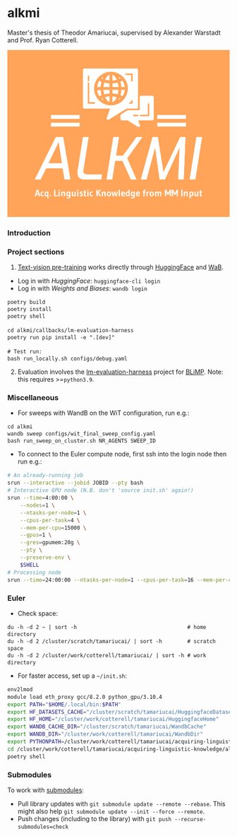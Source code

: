 # alkmi

Master's thesis of Theodor Amariucai, supervised by Alexander Warstadt and Prof. Ryan Cotterell.

![alt text](./assets/alkmi-low-resolution-color-logo.png "ALKMI logo")

### Introduction

### Project sections

1. [Text-vision pre-training](alkmi/README.md) works directly through [HuggingFace](https://huggingface.co/)
   and [WaB](https://wandb.ai/).

- Log in with *HuggingFace*: `huggingface-cli login`
- Log in with *Weights and Biases*: `wandb login`

```shell
poetry build
poetry install
poetry shell

cd alkmi/callbacks/lm-evaluation-harness
poetry run pip install -e ".[dev]"

# Test run:
bash run_locally.sh configs/debug.yaml

```

2. Evaluation involves the [lm-evaluation-harness](./lm-evaluation-harness/README.md) project
   for [BLiMP](https://github.com/alexwarstadt/blimp). Note: this requires >=`python3.9`.

### Miscellaneous

- For sweeps with WandB on the WiT configuration, run e.g.:

```shell
cd alkmi
wandb sweep configs/wit_final_sweep_config.yaml
bash run_sweep_on_cluster.sh NR_AGENTS SWEEP_ID
```

- To connect to the Euler compute node, first ssh into the login node then run e.g.:

```bash
# An already-running job
srun --interactive --jobid JOBID --pty bash
# Interactive GPU node (N.B. don't 'source init.sh' again!)
srun --time=4:00:00 \
    --nodes=1 \
    --ntasks-per-node=1 \
    --cpus-per-task=4 \
    --mem-per-cpu=15000 \
    --gpus=1 \
    --gres=gpumem:20g \
    --pty \
    --preserve-env \
    $SHELL
# Processing node
srun --time=24:00:00 --ntasks-per-node=1 --cpus-per-task=16 --mem-per-cpu=16000 --nodes=1 --pty --preserve-env $SHELL
```

### Euler

- Check space:
```shell
du -h -d 2 ~ | sort -h                                   # home directory
du -h -d 2 /cluster/scratch/tamariucai/ | sort -h        # scratch space
du -h -d 2 /cluster/work/cotterell/tamariucai/ | sort -h # work directory
```

- For faster access, set up a `~/init.sh`:

```bash
env2lmod
module load eth_proxy gcc/8.2.0 python_gpu/3.10.4
export PATH="$HOME/.local/bin:$PATH"
export HF_DATASETS_CACHE="/cluster/scratch/tamariucai/HuggingfaceDatasets"
export HF_HOME="/cluster/work/cotterell/tamariucai/HuggingfaceHome"
export WANDB_CACHE_DIR="/cluster/scratch/tamariucai/WandbCache"
export WANDB_DIR="/cluster/work/cotterell/tamariucai/WandbDir"
export PYTHONPATH=/cluster/work/cotterell/tamariucai/acquiring-linguistic-knowledge/:/cluster/work/cotterell/tamariucai/acquiring-linguistic-knowledge/alkmi/callbacks/lm-evaluation-harness
cd /cluster/work/cotterell/tamariucai/acquiring-linguistic-knowledge/alkmi/
poetry shell
```

### Submodules

To work with [submodules](https://git-scm.com/book/en/v2/Git-Tools-Submodules):

- Pull library updates with `git submodule update --remote --rebase`. This might also
  help `git submodule update --init --force --remote`.
- Push changes (including to the library) with `git push --recurse-submodules=check`

